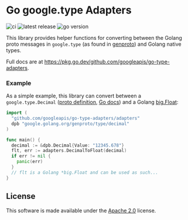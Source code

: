 # Go google.type Adapters

![ci](https://github.com/googleapis/go-type-adapters/workflows/ci/badge.svg)
![latest release](https://img.shields.io/github/v/release/googleapis/go-type-adapters)
![go version](https://img.shields.io/github/go-mod/go-version/googleapis/go-type-adapters)

This library provides helper functions for converting between the Golang
proto messages in `google.type` (as found in [genproto][]) and Golang native
types.

Full docs are at https://pkg.go.dev/github.com/googleapis/go-type-adapters.

### Example

As a simple example, this library can convert between a `google.type.Decimal`
([proto definition][], [Go docs][]) and a Golang [big.Float][]:

```go
import (
  "github.com/googleapis/go-type-adapters/adapters"
  dpb "google.golang.org/genproto/type/decimal"
)

func main() {
  decimal := &dpb.Decimal{Value: "12345.678"}
  flt, err := adapters.DecimalToFloat(decimal)
  if err != nil {
    panic(err)
  }
  // flt is a Golang *big.Float and can be used as such...
}
```

[genproto]: https://pkg.go.dev/google.golang.org/genproto
[proto definition]: https://github.com/googleapis/googleapis/blob/master/google/type/decimal.proto
[go docs]: https://pkg.go.dev/google.golang.org/genproto/googleapis/type/decimal
[big.float]: https://golang.org/pkg/math/big/#Float

## License

This software is made available under the [Apache 2.0][] license.

[apache 2.0]: https://www.apache.org/licenses/LICENSE-2.0

